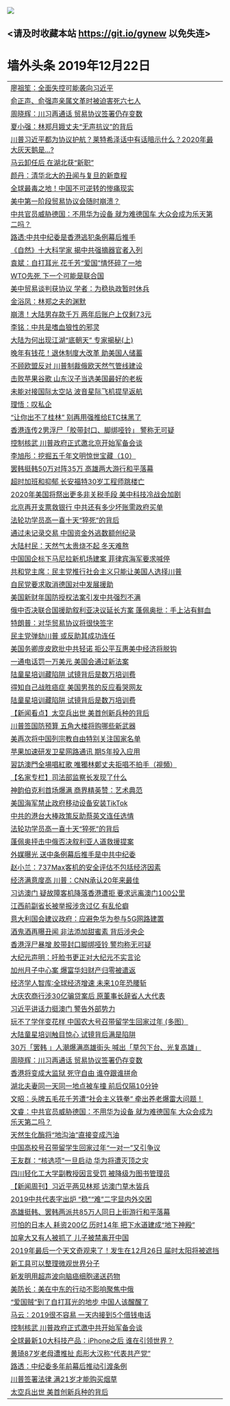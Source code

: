
<tr>
  <td align=center><img src="https://cdn.jsdelivr.net/gh/gyoupiodf/im1/%E5%BE%AE%E4%BF%A1%E8%AF%B4%E6%98%8E4.jpg" /></td>  
</tr>

## <请及时收藏本站 https://git.io/gynew 以免失连> </a>
# 墙外头条 2019年12月22日</a>

<table>

<tr><td colspan="2" align="left"><a href="https://xball.casa/oo.aspx?name=c1109588&key=eqxowaguscvmxdgc&from=gy">廖祖笙：全面失控可能袭向习近平</a></td></tr>
<tr><td colspan="2" align="left"><a href="https://xball.casa/oo.aspx?name=c1109584&key=eqxowaguscvmxdgc&from=gy">俞正声、俞强声亲属文革时被迫害死六七人</a></td></tr>
<tr><td colspan="2" align="left"><a href="https://xball.casa/oo.aspx?name=c1109585&key=eqxowaguscvmxdgc&from=gy">周晓辉：川习再通话 贸易协议签署仍存变数</a></td></tr>
<tr><td colspan="2" align="left"><a href="https://xball.casa/oo.aspx?name=c1109560&key=eqxowaguscvmxdgc&from=gy">夏小强：林郑月娥丈夫“无声抗议”的背后</a></td></tr>
<tr><td colspan="2" align="left"><a href="https://xball.casa/oo.aspx?name=c1109596&key=eqxowaguscvmxdgc&from=gy">川普习近平都为协议护航？莱特希泽话中有话暗示什么？2020年最大灰天鹅是...?</a></td></tr>
<tr><td colspan="2" align="left"><a href="https://xball.casa/oo.aspx?name=c1109540&key=eqxowaguscvmxdgc&from=gy">马云卸任后 在湖北获“新职”</a></td></tr>
<tr><td colspan="2" align="left"><a href="https://xball.casa/oo.aspx?name=c1109572&key=eqxowaguscvmxdgc&from=gy">颜丹：清华北大的丑闻与复旦的新章程</a></td></tr>
<tr><td colspan="2" align="left"><a href="https://xball.casa/oo.aspx?name=c1109541&key=eqxowaguscvmxdgc&from=gy">全球最毒之地！中国不可逆转的惨痛现实</a></td></tr>
<tr><td colspan="2" align="left"><a href="https://xball.casa/oo.aspx?name=c1109570&key=eqxowaguscvmxdgc&from=gy">美中第一阶段贸易协议会随时崩溃？</a></td></tr>
<tr><td colspan="2" align="left"><a href="https://xball.casa/oo.aspx?name=c1109562&key=eqxowaguscvmxdgc&from=gy">中共官员威胁德国：不用华为设备 就为难德国车 大众会成为乐天第二吗？</a></td></tr>
<tr><td colspan="2" align="left"><a href="https://xball.casa/oo.aspx?name=c1109573&key=eqxowaguscvmxdgc&from=gy">路透:中共中纪委是香港逃犯条例幕后推手</a></td></tr>
<tr><td colspan="2" align="left"><a href="https://xball.casa/oo.aspx?name=c1109579&key=eqxowaguscvmxdgc&from=gy">《自然》十大科学家 揭中共强摘器官者入列</a></td></tr>
<tr><td colspan="2" align="left"><a href="https://xball.casa/oo.aspx?name=c1109561&key=eqxowaguscvmxdgc&from=gy">袁斌：自打耳光 花千芳“爱国”情怀碎了一地</a></td></tr>
<tr><td colspan="2" align="left"><a href="https://xball.casa/oo.aspx?name=c1109644&key=eqxowaguscvmxdgc&from=gy">WTO先死 下一个可能是联合国</a></td></tr>
<tr><td colspan="2" align="left"><a href="https://xball.casa/oo.aspx?name=c1109581&key=eqxowaguscvmxdgc&from=gy">美中贸易谈判获协议 学者：为稳执政暂时休兵</a></td></tr>
<tr><td colspan="2" align="left"><a href="https://xball.casa/oo.aspx?name=c1109594&key=eqxowaguscvmxdgc&from=gy">金浴凤：林郑之夫的渊默</a></td></tr>
<tr><td colspan="2" align="left"><a href="https://xball.casa/oo.aspx?name=c1109608&key=eqxowaguscvmxdgc&from=gy">崩溃！大陆男存款千万 两年后账户上仅剩73元</a></td></tr>
<tr><td colspan="2" align="left"><a href="https://xball.casa/oo.aspx?name=c1109593&key=eqxowaguscvmxdgc&from=gy">李铭：中共是嗜血狼性的邪灵</a></td></tr>
<tr><td colspan="2" align="left"><a href="https://xball.casa/oo.aspx?name=c1109565&key=eqxowaguscvmxdgc&from=gy">大陆为何出现江湖“底朝天” 专家揭秘(上)</a></td></tr>
<tr><td colspan="2" align="left"><a href="https://xball.casa/oo.aspx?name=c1109580&key=eqxowaguscvmxdgc&from=gy">晚年有钱花！退休制度大改革 助美国人储蓄</a></td></tr>
<tr><td colspan="2" align="left"><a href="https://xball.casa/oo.aspx?name=c1109574&key=eqxowaguscvmxdgc&from=gy">不顾欧盟反对 川普制裁俄欧天然气管线建设</a></td></tr>
<tr><td colspan="2" align="left"><a href="https://xball.casa/oo.aspx?name=c1109612&key=eqxowaguscvmxdgc&from=gy">击败苹果谷歌  山东汉子当选美国最好的老板</a></td></tr>
<tr><td colspan="2" align="left"><a href="https://xball.casa/oo.aspx?name=c1109575&key=eqxowaguscvmxdgc&from=gy">未能对接国际太空站 波音星际飞机提早返航</a></td></tr>
<tr><td colspan="2" align="left"><a href="https://xball.casa/oo.aspx?name=c1109589&key=eqxowaguscvmxdgc&from=gy">理悟：叹私企</a></td></tr>
<tr><td colspan="2" align="left"><a href="https://xball.casa/oo.aspx?name=c1109643&key=eqxowaguscvmxdgc&from=gy">“让你出不了桂林” 别再用强推给ETC抹黑了</a></td></tr>
<tr><td colspan="2" align="left"><a href="https://xball.casa/oo.aspx?name=c1109558&key=eqxowaguscvmxdgc&from=gy">香港连传2男浮尸「胶带封口、脚绑哑铃」 警称无可疑</a></td></tr>
<tr><td colspan="2" align="left"><a href="https://xball.casa/oo.aspx?name=c1109554&key=eqxowaguscvmxdgc&from=gy">控制核武 川普政府正式邀北京开始军备会谈</a></td></tr>
<tr><td colspan="2" align="left"><a href="https://xball.casa/oo.aspx?name=c1109571&key=eqxowaguscvmxdgc&from=gy">李旭彤：挖掘五千年文明惊世宝藏（10）</a></td></tr>
<tr><td colspan="2" align="left"><a href="https://xball.casa/oo.aspx?name=c1109640&key=eqxowaguscvmxdgc&from=gy">罢韩挺韩50万对阵35万 高雄两大游行和平落幕</a></td></tr>
<tr><td colspan="2" align="left"><a href="https://xball.casa/oo.aspx?name=c1109556&key=eqxowaguscvmxdgc&from=gy">超时加班和抑郁 长安福特30岁工程师跳楼亡</a></td></tr>
<tr><td colspan="2" align="left"><a href="https://xball.casa/oo.aspx?name=c1109569&key=eqxowaguscvmxdgc&from=gy">2020年美国将祭出更多非关税手段 美中科技冷战会加剧</a></td></tr>
<tr><td colspan="2" align="left"><a href="https://xball.casa/oo.aspx?name=c1109632&key=eqxowaguscvmxdgc&from=gy">北京再开支票救银行 中共还有多少坏账需政府买单</a></td></tr>
<tr><td colspan="2" align="left"><a href="https://xball.casa/oo.aspx?name=c1109578&key=eqxowaguscvmxdgc&from=gy">法轮功学员高一喜十天“猝死”的背后</a></td></tr>
<tr><td colspan="2" align="left"><a href="https://xball.casa/oo.aspx?name=c1109564&key=eqxowaguscvmxdgc&from=gy">通过未记录交易 中国资金外逃数额创纪录</a></td></tr>
<tr><td colspan="2" align="left"><a href="https://xball.casa/oo.aspx?name=c1109606&key=eqxowaguscvmxdgc&from=gy">大陆村民：天然气太贵烧不起 冬天难熬</a></td></tr>
<tr><td colspan="2" align="left"><a href="https://xball.casa/oo.aspx?name=c1109542&key=eqxowaguscvmxdgc&from=gy">中国国企标下马尼拉新机场建案 菲律宾海军要求喊停</a></td></tr>
<tr><td colspan="2" align="left"><a href="https://xball.casa/oo.aspx?name=c1109609&key=eqxowaguscvmxdgc&from=gy">共和党主席：民主党推行社会主义只能让美国人选择川普</a></td></tr>
<tr><td colspan="2" align="left"><a href="https://xball.casa/oo.aspx?name=c1109642&key=eqxowaguscvmxdgc&from=gy">自民党要求取消德国对中发展援助</a></td></tr>
<tr><td colspan="2" align="left"><a href="https://xball.casa/oo.aspx?name=c1109639&key=eqxowaguscvmxdgc&from=gy">美国新财年国防授权法案引发中共强烈不满</a></td></tr>
<tr><td colspan="2" align="left"><a href="https://xball.casa/oo.aspx?name=c1109635&key=eqxowaguscvmxdgc&from=gy">俄中否决联合国援助叙利亚决议延长方案 蓬佩奥批：手上沾有鲜血</a></td></tr>
<tr><td colspan="2" align="left"><a href="https://xball.casa/oo.aspx?name=c1109637&key=eqxowaguscvmxdgc&from=gy">特朗普：对华贸易协议将很快签字</a></td></tr>
<tr><td colspan="2" align="left"><a href="https://xball.casa/oo.aspx?name=c1109592&key=eqxowaguscvmxdgc&from=gy">民主党弹劾川普 或反助其成功连任</a></td></tr>
<tr><td colspan="2" align="left"><a href="https://xball.casa/oo.aspx?name=c1109563&key=eqxowaguscvmxdgc&from=gy">美国务卿庞皮欧批中共轻诺 拒公平互惠美中经济将脱钩</a></td></tr>
<tr><td colspan="2" align="left"><a href="https://xball.casa/oo.aspx?name=c1109630&key=eqxowaguscvmxdgc&from=gy">一通电话罚一万美元 美国会通过新法案</a></td></tr>
<tr><td colspan="2" align="left"><a href="https://xball.casa/oo.aspx?name=c1109567&key=eqxowaguscvmxdgc&from=gy">陆童星培训藏陷阱 试镜背后是数万培训费</a></td></tr>
<tr><td colspan="2" align="left"><a href="https://xball.casa/oo.aspx?name=c1109631&key=eqxowaguscvmxdgc&from=gy">得知自己战胜癌症 美国男孩的反应看哭网友</a></td></tr>
<tr><td colspan="2" align="left"><a href="https://xball.casa/oo.aspx?name=c1109555&key=eqxowaguscvmxdgc&from=gy">陆童星培训藏陷阱 试镜背后是数万培训费</a></td></tr>
<tr><td colspan="2" align="left"><a href="https://xball.casa/oo.aspx?name=c1109605&key=eqxowaguscvmxdgc&from=gy">【新闻看点】太空兵出世 美首创新兵种的背后</a></td></tr>
<tr><td colspan="2" align="left"><a href="https://xball.casa/oo.aspx?name=c1109611&key=eqxowaguscvmxdgc&from=gy">川普签国防预算 五角大楼将购哪些新武器</a></td></tr>
<tr><td colspan="2" align="left"><a href="https://xball.casa/oo.aspx?name=c1109641&key=eqxowaguscvmxdgc&from=gy">美再次将中国列宗教自由特别关注国家名单</a></td></tr>
<tr><td colspan="2" align="left"><a href="https://xball.casa/oo.aspx?name=c1109557&key=eqxowaguscvmxdgc&from=gy">苹果加速研发卫星网路通讯 期5年投入应用</a></td></tr>
<tr><td colspan="2" align="left"><a href="https://xball.casa/oo.aspx?name=c1109616&key=eqxowaguscvmxdgc&from=gy">習訪澳門全場唱紅歌 唯獨林鄭丈夫拒唱不拍手（視頻）</a></td></tr>
<tr><td colspan="2" align="left"><a href="https://xball.casa/oo.aspx?name=c1109615&key=eqxowaguscvmxdgc&from=gy">【名家专栏】司法部监察长发现了什么</a></td></tr>
<tr><td colspan="2" align="left"><a href="https://xball.casa/oo.aspx?name=c1109568&key=eqxowaguscvmxdgc&from=gy">神韵伯克利首场爆满 商界精英赞：艺术典范</a></td></tr>
<tr><td colspan="2" align="left"><a href="https://xball.casa/oo.aspx?name=c1109566&key=eqxowaguscvmxdgc&from=gy">美国海军禁止政府移动设备安装TikTok</a></td></tr>
<tr><td colspan="2" align="left"><a href="https://xball.casa/oo.aspx?name=c1109638&key=eqxowaguscvmxdgc&from=gy">中共的港台大棒政策反助蔡英文连任选情</a></td></tr>
<tr><td colspan="2" align="left"><a href="https://xball.casa/oo.aspx?name=c1109607&key=eqxowaguscvmxdgc&from=gy">法轮功学员高一喜十天“猝死”的背后</a></td></tr>
<tr><td colspan="2" align="left"><a href="https://xball.casa/oo.aspx?name=c1109633&key=eqxowaguscvmxdgc&from=gy">蓬佩奥抨击中俄否决叙利亚人道救援提案</a></td></tr>
<tr><td colspan="2" align="left"><a href="https://xball.casa/oo.aspx?name=c1109649&key=eqxowaguscvmxdgc&from=gy">外媒曝光 送中条例幕后推手是中共中纪委</a></td></tr>
<tr><td colspan="2" align="left"><a href="https://xball.casa/oo.aspx?name=c1109636&key=eqxowaguscvmxdgc&from=gy">赵小兰：737Max客机的安全评估不包括经济因素</a></td></tr>
<tr><td colspan="2" align="left"><a href="https://xball.casa/oo.aspx?name=c1109610&key=eqxowaguscvmxdgc&from=gy">经济满意度高 川普：CNN承认20年来最佳</a></td></tr>
<tr><td colspan="2" align="left"><a href="https://xball.casa/oo.aspx?name=c1109650&key=eqxowaguscvmxdgc&from=gy">习访澳门 疑故障客机降落香港遭拒 要求远离澳门100公里</a></td></tr>
<tr><td colspan="2" align="left"><a href="https://xball.casa/oo.aspx?name=c1109624&key=eqxowaguscvmxdgc&from=gy">江西前副省长被举报涉贪过亿 有乱伦癖</a></td></tr>
<tr><td colspan="2" align="left"><a href="https://xball.casa/oo.aspx?name=c1109543&key=eqxowaguscvmxdgc&from=gy">意大利国会建议政府：应避免华为参与5G网路建置</a></td></tr>
<tr><td colspan="2" align="left"><a href="https://xball.casa/oo.aspx?name=c1109648&key=eqxowaguscvmxdgc&from=gy">酒鬼酒再曝丑闻 非法添加甜蜜素 背后涉央企</a></td></tr>
<tr><td colspan="2" align="left"><a href="https://xball.casa/oo.aspx?name=c1109651&key=eqxowaguscvmxdgc&from=gy">香港浮尸暴增 胶带封口脚绑哑铃 警均称无可疑</a></td></tr>
<tr><td colspan="2" align="left"><a href="https://xball.casa/oo.aspx?name=c1109627&key=eqxowaguscvmxdgc&from=gy">大纪元声明：吁脸书更正对大纪元不实言论</a></td></tr>
<tr><td colspan="2" align="left"><a href="https://xball.casa/oo.aspx?name=c1109622&key=eqxowaguscvmxdgc&from=gy">加州月子中心案 爆富华妇财产归零被遣返</a></td></tr>
<tr><td colspan="2" align="left"><a href="https://xball.casa/oo.aspx?name=c1109634&key=eqxowaguscvmxdgc&from=gy">经济学人智库∶全球经济增速 未来10年恐腰斩</a></td></tr>
<tr><td colspan="2" align="left"><a href="https://xball.casa/oo.aspx?name=c1109629&key=eqxowaguscvmxdgc&from=gy">大庆农商行涉30亿骗贷案后 原董事长辞省人大代表</a></td></tr>
<tr><td colspan="2" align="left"><a href="https://xball.casa/oo.aspx?name=c1109628&key=eqxowaguscvmxdgc&from=gy">习近平讲话力挺澳门 警告外部势力</a></td></tr>
<tr><td colspan="2" align="left"><a href="https://xball.casa/oo.aspx?name=c1109676&key=eqxowaguscvmxdgc&from=gy">玩不了学伴变花样  中国农大号召带留学生回家过年 (多图）</a></td></tr>
<tr><td colspan="2" align="left"><a href="https://xball.casa/oo.aspx?name=c1109670&key=eqxowaguscvmxdgc&from=gy">大陆童星培训触目惊心 试镜背后满是陷阱</a></td></tr>
<tr><td colspan="2" align="left"><a href="https://xball.casa/oo.aspx?name=c1109623&key=eqxowaguscvmxdgc&from=gy">30万「罢韩 」人潮爆满高雄街头 喊出「草包下台、光复高雄」</a></td></tr>
<tr><td colspan="2" align="left"><a href="https://xball.casa/oo.aspx?name=c1109657&key=eqxowaguscvmxdgc&from=gy">周晓辉：川习再通话 贸易协议签署仍存变数</a></td></tr>
<tr><td colspan="2" align="left"><a href="https://xball.casa/oo.aspx?name=c1109674&key=eqxowaguscvmxdgc&from=gy">香港将变成大监狱 死守自由 谁夺跟谁拼命</a></td></tr>
<tr><td colspan="2" align="left"><a href="https://xball.casa/oo.aspx?name=c1109653&key=eqxowaguscvmxdgc&from=gy">湖北夫妻同一天同一地点被车撞 前后仅隔10分钟</a></td></tr>
<tr><td colspan="2" align="left"><a href="https://xball.casa/oo.aspx?name=c1109673&key=eqxowaguscvmxdgc&from=gy">文昭：头牌五毛花千芳遭“社会主义铁拳” 牵出养老爆雷大问题！</a></td></tr>
<tr><td colspan="2" align="left"><a href="https://xball.casa/oo.aspx?name=c1109675&key=eqxowaguscvmxdgc&from=gy">文睿：中共官员威胁德国：不用华为设备 就为难德国车 大众会成为乐天第二吗？</a></td></tr>
<tr><td colspan="2" align="left"><a href="https://xball.casa/oo.aspx?name=c1109669&key=eqxowaguscvmxdgc&from=gy">天然生化酶将“地沟油”直接变成汽油</a></td></tr>
<tr><td colspan="2" align="left"><a href="https://xball.casa/oo.aspx?name=c1109666&key=eqxowaguscvmxdgc&from=gy">中国高校号召带留学生回家过年“一对一”又引争议</a></td></tr>
<tr><td colspan="2" align="left"><a href="https://xball.casa/oo.aspx?name=c1109672&key=eqxowaguscvmxdgc&from=gy">王友群：“核选项”一旦启动 华为将遭灭顶之灾</a></td></tr>
<tr><td colspan="2" align="left"><a href="https://xball.casa/oo.aspx?name=c1109664&key=eqxowaguscvmxdgc&from=gy">四川轻化工大学副教授因言受罚 被降级为图书管理员</a></td></tr>
<tr><td colspan="2" align="left"><a href="https://xball.casa/oo.aspx?name=c1109652&key=eqxowaguscvmxdgc&from=gy">【新闻周刊】习近平两见林郑 访澳门草木皆兵</a></td></tr>
<tr><td colspan="2" align="left"><a href="https://xball.casa/oo.aspx?name=c1109625&key=eqxowaguscvmxdgc&from=gy">2019中共代表字出炉 “稳”“难”二字显内外交困</a></td></tr>
<tr><td colspan="2" align="left"><a href="https://xball.casa/oo.aspx?name=c1109626&key=eqxowaguscvmxdgc&from=gy">高雄挺韩、罢韩两派共85万人同日上街游行和平落幕</a></td></tr>
<tr><td colspan="2" align="left"><a href="https://xball.casa/oo.aspx?name=c1109662&key=eqxowaguscvmxdgc&from=gy">可怕的日本人 耗资200亿 历时14年 把下水道建成“地下神殿”</a></td></tr>
<tr><td colspan="2" align="left"><a href="https://xball.casa/oo.aspx?name=c1109663&key=eqxowaguscvmxdgc&from=gy">加拿大又有人被抓了 儿子被禁离开中国</a></td></tr>
<tr><td colspan="2" align="left"><a href="https://xball.casa/oo.aspx?name=c1109659&key=eqxowaguscvmxdgc&from=gy">2019年最后一个天文奇观来了！发生在12月26日 届时太阳将被遮挡</a></td></tr>
<tr><td colspan="2" align="left"><a href="https://xball.casa/oo.aspx?name=c1109667&key=eqxowaguscvmxdgc&from=gy">新工具可以整理微观世界分子</a></td></tr>
<tr><td colspan="2" align="left"><a href="https://xball.casa/oo.aspx?name=c1109668&key=eqxowaguscvmxdgc&from=gy">新发明用超声波向脑癌细胞递送药物</a></td></tr>
<tr><td colspan="2" align="left"><a href="https://xball.casa/oo.aspx?name=c1109665&key=eqxowaguscvmxdgc&from=gy">美防长：美在中东的行动不影响聚焦中俄</a></td></tr>
<tr><td colspan="2" align="left"><a href="https://xball.casa/oo.aspx?name=c1109671&key=eqxowaguscvmxdgc&from=gy">“爱国贼”到了自打耳光的地步 中国人该醒醒了</a></td></tr>
<tr><td colspan="2" align="left"><a href="https://xball.casa/oo.aspx?name=c1109654&key=eqxowaguscvmxdgc&from=gy">马云：2019很不容易 一天内接到5个借钱电话</a></td></tr>
<tr><td colspan="2" align="left"><a href="https://xball.casa/oo.aspx?name=c1109660&key=eqxowaguscvmxdgc&from=gy">控制核武 川普政府正式邀中共开始军备会谈</a></td></tr>
<tr><td colspan="2" align="left"><a href="https://xball.casa/oo.aspx?name=c1109661&key=eqxowaguscvmxdgc&from=gy">全球最新10大科技产品：iPhone之后 谁在引领世界？</a></td></tr>
<tr><td colspan="2" align="left"><a href="https://xball.casa/oo.aspx?name=c1109655&key=eqxowaguscvmxdgc&from=gy">黄琦87岁老母遭推扯  彪形大汉称“代表共产党”</a></td></tr>
<tr><td colspan="2" align="left"><a href="https://xball.casa/oo.aspx?name=c1109647&key=eqxowaguscvmxdgc&from=gy">路透：中纪委多年前幕后推动引渡条例</a></td></tr>
<tr><td colspan="2" align="left"><a href="https://xball.casa/oo.aspx?name=c1109656&key=eqxowaguscvmxdgc&from=gy">川普签署法律 满21岁才能购买烟草</a></td></tr>
<tr><td colspan="2" align="left"><a href="https://xball.casa/oo.aspx?name=c1109658&key=eqxowaguscvmxdgc&from=gy">太空兵出世 美首创新兵种的背后</a></td></tr>

</table>
